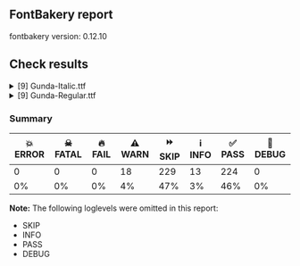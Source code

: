 ## FontBakery report

fontbakery version: 0.12.10





## Check results



<details><summary>[9] Gunda-Italic.ttf</summary>
<div>
<details>
    <summary>⚠️ <b>WARN</b> Check if each glyph has the recommended amount of contours. <a href="https://fontbakery.readthedocs.io/en/stable/fontbakery/checks/universal.html#"></a></summary>
    <div>







* ⚠️ **WARN** <p>This check inspects the glyph outlines and detects the total number of contours in each of them. The expected values are infered from the typical ammounts of contours observed in a large collection of reference font families. The divergences listed below may simply indicate a significantly different design on some of your glyphs. On the other hand, some of these may flag actual bugs in the font such as glyphs mapped to an incorrect codepoint. Please consider reviewing the design and codepoint assignment of these to make sure they are correct.</p>
<p>The following glyphs do not have the recommended number of contours:</p>
<pre><code>- Glyph name: aogonek	Contours detected: 3	Expected: 2

- Glyph name: dcroat	Contours detected: 3	Expected: 2

- Glyph name: eogonek	Contours detected: 3	Expected: 2

- Glyph name: hbar	Contours detected: 2	Expected: 1

- Glyph name: Uogonek	Contours detected: 2	Expected: 1

- Glyph name: uogonek	Contours detected: 2	Expected: 1

- Glyph name: uni25CC	Contours detected: 18	Expected: 16 or 12

- Glyph name: Uogonek	Contours detected: 2	Expected: 1

- Glyph name: aogonek	Contours detected: 3	Expected: 2

- Glyph name: dcroat	Contours detected: 3	Expected: 2

- Glyph name: eogonek	Contours detected: 3	Expected: 2

- Glyph name: fi	Contours detected: 2	Expected: 3

- Glyph name: fl	Contours detected: 1	Expected: 2

- Glyph name: hbar	Contours detected: 2	Expected: 1

- Glyph name: uni25CC	Contours detected: 18	Expected: 16 or 12

- Glyph name: uogonek	Contours detected: 2	Expected: 1
</code></pre>
 [code: contour-count]



</div>
</details>

<details>
    <summary>⚠️ <b>WARN</b> Check font contains no unreachable glyphs <a href="https://fontbakery.readthedocs.io/en/stable/fontbakery/checks/universal.glyphset.html#"></a></summary>
    <div>







* ⚠️ **WARN** <p>The following glyphs could not be reached by codepoint or substitution rules:</p>
<pre><code>- asterisk.002
</code></pre>
 [code: unreachable-glyphs]



</div>
</details>

<details>
    <summary>⚠️ <b>WARN</b> Validate size, and resolution of article images, and ensure article page has minimum length and includes visual assets. <a href="https://fontbakery.readthedocs.io/en/stable/fontbakery/checks/googlefonts.article.html#"></a></summary>
    <div>







* ⚠️ **WARN** <p>Family metadata at fonts/ttf does not have an article.</p>
 [code: lacks-article]



</div>
</details>

<details>
    <summary>⚠️ <b>WARN</b> Check for codepoints not covered by METADATA subsets. <a href="https://fontbakery.readthedocs.io/en/stable/fontbakery/checks/googlefonts.subsets.html#"></a></summary>
    <div>







* ⚠️ **WARN** <p>The following codepoints supported by the font are not covered by
any subsets defined in the font's metadata file, and will never
be served. You can solve this by either manually adding additional
subset declarations to METADATA.pb, or by editing the glyphset
definitions.</p>
<ul>
<li>U+02D8 BREVE: try adding one of: canadian-aboriginal, yi</li>
<li>U+02D9 DOT ABOVE: try adding one of: canadian-aboriginal, yi</li>
<li>U+02DB OGONEK: try adding one of: canadian-aboriginal, yi</li>
<li>U+0302 COMBINING CIRCUMFLEX ACCENT: try adding one of: coptic, cherokee, math, tifinagh</li>
<li>U+0306 COMBINING BREVE: try adding one of: old-permic, tifinagh</li>
<li>U+0307 COMBINING DOT ABOVE: try adding one of: todhri, duployan, hebrew, math, old-permic, tai-le, tifinagh, malayalam, coptic, canadian-aboriginal, syriac</li>
<li>U+030A COMBINING RING ABOVE: try adding one of: duployan, syriac</li>
<li>U+030B COMBINING DOUBLE ACUTE ACCENT: try adding one of: osage, cherokee</li>
<li>U+030C COMBINING CARON: try adding one of: tai-le, cherokee</li>
<li>U+0312 COMBINING TURNED COMMA ABOVE: try adding math</li>
<li>U+0326 COMBINING COMMA BELOW: try adding math</li>
<li>U+0327 COMBINING CEDILLA: try adding math</li>
<li>U+0328 COMBINING OGONEK: not included in any glyphset definition</li>
<li>U+0331 COMBINING MACRON BELOW: try adding one of: cherokee, tifinagh, caucasian-albanian, sunuwar, gothic, thai, syriac</li>
<li>U+0335 COMBINING SHORT STROKE OVERLAY: not included in any glyphset definition</li>
<li>U+03BC GREEK SMALL LETTER MU: try adding one of: math, greek</li>
<li>U+2000 EN QUAD: try adding symbols2</li>
<li>U+2001 EM QUAD: try adding symbols2</li>
<li>U+2003 EM SPACE: try adding nushu</li>
<li>U+2004 THREE-PER-EM SPACE: try adding symbols2</li>
<li>U+2005 FOUR-PER-EM SPACE: try adding symbols2</li>
<li>U+2006 SIX-PER-EM SPACE: try adding symbols2</li>
<li>U+2007 FIGURE SPACE: try adding symbols2</li>
<li>U+2008 PUNCTUATION SPACE: try adding symbols2</li>
<li>U+200A HAIR SPACE: try adding symbols2</li>
<li>U+202F NARROW NO-BREAK SPACE: try adding one of: phags-pa, mongolian, yi</li>
<li>U+2030 PER MILLE SIGN: try adding adlam</li>
<li>U+205F MEDIUM MATHEMATICAL SPACE: try adding math</li>
<li>U+2248 ALMOST EQUAL TO: try adding math</li>
<li>U+2260 NOT EQUAL TO: try adding math</li>
<li>U+2264 LESS-THAN OR EQUAL TO: try adding math</li>
<li>U+2265 GREATER-THAN OR EQUAL TO: try adding math</li>
<li>U+25CC DOTTED CIRCLE: try adding one of: elbasan, takri, marchen, lepcha, dogra, khojki, syriac, duployan, khmer, tai-tham, kaithi, telugu, limbu, devanagari, siddham, syloti-nagri, hanunoo, nko, kayah-li, manichaean, chakma, coptic, buhid, batak, osage, kharoshthi, zanabazar-square, tai-le, malayalam, tagbanwa, newa, thai, music, warang-citi, myanmar, sinhala, balinese, symbols, adlam, miao, bhaiksuki, gunjala-gondi, sharada, ahom, hebrew, brahmi, bengali, soyombo, sogdian, rejang, tagalog, gujarati, javanese, psalter-pahlavi, meetei-mayek, pahawh-hmong, wancho, grantha, kannada, phags-pa, sundanese, masaram-gondi, tibetan, canadian-aboriginal, mandaic, tirhuta, old-permic, bassa-vah, tamil, caucasian-albanian, buginese, saurashtra, hanifi-rohingya, mahajani, lao, armenian, cham, new-tai-lue, gurmukhi, math, oriya, thaana, tai-viet, khudawadi, tifinagh, modi, mende-kikakui, yi, mongolian</li>
<li>U+3000 IDEOGRAPHIC SPACE: try adding one of: chinese-hongkong, japanese, yi, chinese-traditional, phags-pa, chinese-simplified, nushu</li>
<li>U+FB01 LATIN SMALL LIGATURE FI: not included in any glyphset definition</li>
<li>U+FB02 LATIN SMALL LIGATURE FL: not included in any glyphset definition</li>
</ul>
<p>Or you can add the above codepoints to one of the subsets supported by the font: <code>latin</code>, <code>latin-ext</code></p>
 [code: unreachable-subsetting]



</div>
</details>

<details>
    <summary>⚠️ <b>WARN</b> Ensure soft_dotted characters lose their dot when combined with marks that replace the dot. <a href="https://fontbakery.readthedocs.io/en/stable/fontbakery/checks/shaping.html#"></a></summary>
    <div>







* ⚠️ **WARN** <p>The dot of soft dotted characters used in orthographies <em>must</em> disappear in the following strings: i̊ i̋ į̀ į́ į̂ į̃ į̄ į̌</p>
<p>The dot of soft dotted characters <em>should</em> disappear in other cases, for example: ĩ ĭ i̇ ǐ i̒ ĩ̦ ĭ̦ i̦̇ i̦̊ i̦̋ ǐ̦ i̦̒ ĩ̧ ĭ̧ i̧̇ i̧̊ i̧̋ ǐ̧ i̧̒ ĩ̱</p>
<p>Your font fully covers the following languages that require the soft-dotted feature: Lithuanian (Latn, 2,357,094 speakers), Dutch (Latn, 31,709,104 speakers).</p>
<p>Your font does <em>not</em> cover the following languages that require the soft-dotted feature: Ukrainian (Cyrl, 29,273,587 speakers), Zapotec (Latn, 490,000 speakers), Kpelle, Guinea (Latn, 622,000 speakers), Ekpeye (Latn, 226,000 speakers), Bafut (Latn, 158,146 speakers), Koonzime (Latn, 40,000 speakers), Yala (Latn, 200,000 speakers), Ejagham (Latn, 120,000 speakers), Cicipu (Latn, 44,000 speakers), Kom (Latn, 360,685 speakers), Makaa (Latn, 221,000 speakers), Heiltsuk (Latn, 300 speakers), Fur (Latn, 1,230,163 speakers), Southern Kisi (Latn, 360,000 speakers), Nateni (Latn, 100,000 speakers), Gulay (Latn, 250,478 speakers), Ma’di (Latn, 584,000 speakers), Ngbaka (Latn, 1,020,000 speakers), Mfumte (Latn, 79,000 speakers), Dan (Latn, 1,099,244 speakers), Lugbara (Latn, 2,200,000 speakers), Mundani (Latn, 34,000 speakers), Bete-Bendi (Latn, 100,000 speakers), Aghem (Latn, 38,843 speakers), Teke-Ebo (Latn, 260,000 speakers), Ebira (Latn, 2,200,000 speakers), South Central Banda (Latn, 244,000 speakers), Dii (Latn, 71,000 speakers), Belarusian (Cyrl, 10,064,517 speakers), Sar (Latn, 500,000 speakers), Navajo (Latn, 166,319 speakers), Avokaya (Latn, 100,000 speakers), Han (Latn, 6 speakers), Mango (Latn, 77,000 speakers), Basaa (Latn, 332,940 speakers), Vute (Latn, 21,000 speakers), Nzakara (Latn, 50,000 speakers), Ijo, Southeast (Latn, 2,471,000 speakers), Igbo (Latn, 27,823,640 speakers), Kaska (Latn, 125 speakers).</p>
 [code: soft-dotted]



</div>
</details>

<details>
    <summary>⚠️ <b>WARN</b> Do outlines contain any jaggy segments? <a href="https://fontbakery.readthedocs.io/en/stable/fontbakery/checks/outline.html#"></a></summary>
    <div>







* ⚠️ **WARN** <p>The following glyphs have jaggy segments:</p>
<pre><code>* p (U+0070): B&lt;&lt;134.5,307.5&gt;-&lt;137.0,320.0&gt;-&lt;133.0,300.0&gt;&gt;/L&lt;&lt;133.0,300.0&gt;--&lt;153.0,477.0&gt;&gt; = 4.8631770949156286
</code></pre>
 [code: found-jaggy-segments]



</div>
</details>

<details>
    <summary>⚠️ <b>WARN</b> Is there kerning info for non-ligated sequences? <a href="https://fontbakery.readthedocs.io/en/stable/fontbakery/checks/googlefonts.gpos.html#"></a></summary>
    <div>







* ⚠️ **WARN** <p>GPOS table lacks kerning info for the following non-ligated sequences:</p>
<pre><code>- f + f

- f + i

- f + j

- f + l
</code></pre>
 [code: lacks-kern-info]



</div>
</details>

<details>
    <summary>⚠️ <b>WARN</b> Are there caret positions declared for every ligature? <a href="https://fontbakery.readthedocs.io/en/stable/fontbakery/checks/googlefonts.gdef.html#"></a></summary>
    <div>







* ⚠️ **WARN** <p>This font lacks caret position values for ligature glyphs on its GDEF table.</p>
 [code: lacks-caret-pos]



</div>
</details>

<details>
    <summary>⚠️ <b>WARN</b> Ensure fonts have ScriptLangTags declared on the 'meta' table. <a href="https://fontbakery.readthedocs.io/en/stable/fontbakery/checks/googlefonts.meta.html#"></a></summary>
    <div>







* ⚠️ **WARN** <p>This font file does not have a 'meta' table.</p>
 [code: lacks-meta-table]



</div>
</details>
</div>
</details>

<details><summary>[9] Gunda-Regular.ttf</summary>
<div>
<details>
    <summary>⚠️ <b>WARN</b> Check if each glyph has the recommended amount of contours. <a href="https://fontbakery.readthedocs.io/en/stable/fontbakery/checks/universal.html#"></a></summary>
    <div>







* ⚠️ **WARN** <p>This check inspects the glyph outlines and detects the total number of contours in each of them. The expected values are infered from the typical ammounts of contours observed in a large collection of reference font families. The divergences listed below may simply indicate a significantly different design on some of your glyphs. On the other hand, some of these may flag actual bugs in the font such as glyphs mapped to an incorrect codepoint. Please consider reviewing the design and codepoint assignment of these to make sure they are correct.</p>
<p>The following glyphs do not have the recommended number of contours:</p>
<pre><code>- Glyph name: aogonek	Contours detected: 3	Expected: 2

- Glyph name: dcroat	Contours detected: 3	Expected: 2

- Glyph name: eogonek	Contours detected: 3	Expected: 2

- Glyph name: hbar	Contours detected: 2	Expected: 1

- Glyph name: Uogonek	Contours detected: 2	Expected: 1

- Glyph name: uogonek	Contours detected: 2	Expected: 1

- Glyph name: uni25CC	Contours detected: 18	Expected: 16 or 12

- Glyph name: Uogonek	Contours detected: 2	Expected: 1

- Glyph name: aogonek	Contours detected: 3	Expected: 2

- Glyph name: dcroat	Contours detected: 3	Expected: 2

- Glyph name: eogonek	Contours detected: 3	Expected: 2

- Glyph name: fi	Contours detected: 2	Expected: 3

- Glyph name: fl	Contours detected: 1	Expected: 2

- Glyph name: hbar	Contours detected: 2	Expected: 1

- Glyph name: uni25CC	Contours detected: 18	Expected: 16 or 12

- Glyph name: uogonek	Contours detected: 2	Expected: 1
</code></pre>
 [code: contour-count]



</div>
</details>

<details>
    <summary>⚠️ <b>WARN</b> Validate size, and resolution of article images, and ensure article page has minimum length and includes visual assets. <a href="https://fontbakery.readthedocs.io/en/stable/fontbakery/checks/googlefonts.article.html#"></a></summary>
    <div>







* ⚠️ **WARN** <p>Family metadata at fonts/ttf does not have an article.</p>
 [code: lacks-article]



</div>
</details>

<details>
    <summary>⚠️ <b>WARN</b> Check for codepoints not covered by METADATA subsets. <a href="https://fontbakery.readthedocs.io/en/stable/fontbakery/checks/googlefonts.subsets.html#"></a></summary>
    <div>







* ⚠️ **WARN** <p>The following codepoints supported by the font are not covered by
any subsets defined in the font's metadata file, and will never
be served. You can solve this by either manually adding additional
subset declarations to METADATA.pb, or by editing the glyphset
definitions.</p>
<ul>
<li>U+02D8 BREVE: try adding one of: canadian-aboriginal, yi</li>
<li>U+02D9 DOT ABOVE: try adding one of: canadian-aboriginal, yi</li>
<li>U+02DB OGONEK: try adding one of: canadian-aboriginal, yi</li>
<li>U+0302 COMBINING CIRCUMFLEX ACCENT: try adding one of: coptic, cherokee, math, tifinagh</li>
<li>U+0306 COMBINING BREVE: try adding one of: old-permic, tifinagh</li>
<li>U+0307 COMBINING DOT ABOVE: try adding one of: todhri, duployan, hebrew, math, old-permic, tai-le, tifinagh, malayalam, coptic, canadian-aboriginal, syriac</li>
<li>U+030A COMBINING RING ABOVE: try adding one of: duployan, syriac</li>
<li>U+030B COMBINING DOUBLE ACUTE ACCENT: try adding one of: osage, cherokee</li>
<li>U+030C COMBINING CARON: try adding one of: tai-le, cherokee</li>
<li>U+0312 COMBINING TURNED COMMA ABOVE: try adding math</li>
<li>U+0326 COMBINING COMMA BELOW: try adding math</li>
<li>U+0327 COMBINING CEDILLA: try adding math</li>
<li>U+0328 COMBINING OGONEK: not included in any glyphset definition</li>
<li>U+0331 COMBINING MACRON BELOW: try adding one of: cherokee, tifinagh, caucasian-albanian, sunuwar, gothic, thai, syriac</li>
<li>U+0335 COMBINING SHORT STROKE OVERLAY: not included in any glyphset definition</li>
<li>U+03BC GREEK SMALL LETTER MU: try adding one of: math, greek</li>
<li>U+2000 EN QUAD: try adding symbols2</li>
<li>U+2001 EM QUAD: try adding symbols2</li>
<li>U+2003 EM SPACE: try adding nushu</li>
<li>U+2004 THREE-PER-EM SPACE: try adding symbols2</li>
<li>U+2005 FOUR-PER-EM SPACE: try adding symbols2</li>
<li>U+2006 SIX-PER-EM SPACE: try adding symbols2</li>
<li>U+2007 FIGURE SPACE: try adding symbols2</li>
<li>U+2008 PUNCTUATION SPACE: try adding symbols2</li>
<li>U+200A HAIR SPACE: try adding symbols2</li>
<li>U+202F NARROW NO-BREAK SPACE: try adding one of: phags-pa, mongolian, yi</li>
<li>U+2030 PER MILLE SIGN: try adding adlam</li>
<li>U+205F MEDIUM MATHEMATICAL SPACE: try adding math</li>
<li>U+2248 ALMOST EQUAL TO: try adding math</li>
<li>U+2260 NOT EQUAL TO: try adding math</li>
<li>U+2264 LESS-THAN OR EQUAL TO: try adding math</li>
<li>U+2265 GREATER-THAN OR EQUAL TO: try adding math</li>
<li>U+25CC DOTTED CIRCLE: try adding one of: elbasan, takri, marchen, lepcha, dogra, khojki, syriac, duployan, khmer, tai-tham, kaithi, telugu, limbu, devanagari, siddham, syloti-nagri, hanunoo, nko, kayah-li, manichaean, chakma, coptic, buhid, batak, osage, kharoshthi, zanabazar-square, tai-le, malayalam, tagbanwa, newa, thai, music, warang-citi, myanmar, sinhala, balinese, symbols, adlam, miao, bhaiksuki, gunjala-gondi, sharada, ahom, hebrew, brahmi, bengali, soyombo, sogdian, rejang, tagalog, gujarati, javanese, psalter-pahlavi, meetei-mayek, pahawh-hmong, wancho, grantha, kannada, phags-pa, sundanese, masaram-gondi, tibetan, canadian-aboriginal, mandaic, tirhuta, old-permic, bassa-vah, tamil, caucasian-albanian, buginese, saurashtra, hanifi-rohingya, mahajani, lao, armenian, cham, new-tai-lue, gurmukhi, math, oriya, thaana, tai-viet, khudawadi, tifinagh, modi, mende-kikakui, yi, mongolian</li>
<li>U+3000 IDEOGRAPHIC SPACE: try adding one of: chinese-hongkong, japanese, yi, chinese-traditional, phags-pa, chinese-simplified, nushu</li>
<li>U+FB01 LATIN SMALL LIGATURE FI: not included in any glyphset definition</li>
<li>U+FB02 LATIN SMALL LIGATURE FL: not included in any glyphset definition</li>
</ul>
<p>Or you can add the above codepoints to one of the subsets supported by the font: <code>latin</code>, <code>latin-ext</code></p>
 [code: unreachable-subsetting]



</div>
</details>

<details>
    <summary>⚠️ <b>WARN</b> Ensure soft_dotted characters lose their dot when combined with marks that replace the dot. <a href="https://fontbakery.readthedocs.io/en/stable/fontbakery/checks/shaping.html#"></a></summary>
    <div>







* ⚠️ **WARN** <p>The dot of soft dotted characters used in orthographies <em>must</em> disappear in the following strings: i̊ i̋ į̀ į́ į̂ į̃ į̄ į̌</p>
<p>The dot of soft dotted characters <em>should</em> disappear in other cases, for example: ĩ ĭ i̇ ǐ i̒ ĩ̦ ĭ̦ i̦̇ i̦̊ i̦̋ ǐ̦ i̦̒ ĩ̧ ĭ̧ i̧̇ i̧̊ i̧̋ ǐ̧ i̧̒ ĩ̱</p>
<p>Your font fully covers the following languages that require the soft-dotted feature: Lithuanian (Latn, 2,357,094 speakers), Dutch (Latn, 31,709,104 speakers).</p>
<p>Your font does <em>not</em> cover the following languages that require the soft-dotted feature: Ukrainian (Cyrl, 29,273,587 speakers), Zapotec (Latn, 490,000 speakers), Kpelle, Guinea (Latn, 622,000 speakers), Ekpeye (Latn, 226,000 speakers), Bafut (Latn, 158,146 speakers), Koonzime (Latn, 40,000 speakers), Yala (Latn, 200,000 speakers), Ejagham (Latn, 120,000 speakers), Cicipu (Latn, 44,000 speakers), Kom (Latn, 360,685 speakers), Makaa (Latn, 221,000 speakers), Heiltsuk (Latn, 300 speakers), Fur (Latn, 1,230,163 speakers), Southern Kisi (Latn, 360,000 speakers), Nateni (Latn, 100,000 speakers), Gulay (Latn, 250,478 speakers), Ma’di (Latn, 584,000 speakers), Ngbaka (Latn, 1,020,000 speakers), Mfumte (Latn, 79,000 speakers), Dan (Latn, 1,099,244 speakers), Lugbara (Latn, 2,200,000 speakers), Mundani (Latn, 34,000 speakers), Bete-Bendi (Latn, 100,000 speakers), Aghem (Latn, 38,843 speakers), Teke-Ebo (Latn, 260,000 speakers), Ebira (Latn, 2,200,000 speakers), South Central Banda (Latn, 244,000 speakers), Dii (Latn, 71,000 speakers), Belarusian (Cyrl, 10,064,517 speakers), Sar (Latn, 500,000 speakers), Navajo (Latn, 166,319 speakers), Avokaya (Latn, 100,000 speakers), Han (Latn, 6 speakers), Mango (Latn, 77,000 speakers), Basaa (Latn, 332,940 speakers), Vute (Latn, 21,000 speakers), Nzakara (Latn, 50,000 speakers), Ijo, Southeast (Latn, 2,471,000 speakers), Igbo (Latn, 27,823,640 speakers), Kaska (Latn, 125 speakers).</p>
 [code: soft-dotted]



</div>
</details>

<details>
    <summary>⚠️ <b>WARN</b> Do any segments have colinear vectors? <a href="https://fontbakery.readthedocs.io/en/stable/fontbakery/checks/outline.html#"></a></summary>
    <div>







* ⚠️ **WARN** <p>The following glyphs have colinear vectors:</p>
<pre><code>* p (U+0070): L&lt;&lt;70.0,-181.0&gt;--&lt;70.0,300.0&gt;&gt; -&gt; L&lt;&lt;70.0,300.0&gt;--&lt;61.0,476.0&gt;&gt;
</code></pre>
 [code: found-colinear-vectors]



</div>
</details>

<details>
    <summary>⚠️ <b>WARN</b> Do outlines contain any semi-vertical or semi-horizontal lines? <a href="https://fontbakery.readthedocs.io/en/stable/fontbakery/checks/outline.html#"></a></summary>
    <div>







* ⚠️ **WARN** <p>The following glyphs have semi-vertical/semi-horizontal lines:</p>
<pre><code>* AE (U+00C6): L&lt;&lt;317.0,666.0&gt;--&lt;695.0,667.0&gt;&gt;

* G (U+0047): L&lt;&lt;445.0,86.0&gt;--&lt;444.0,345.0&gt;&gt;

* Gbreve (U+011E): L&lt;&lt;445.0,86.0&gt;--&lt;444.0,345.0&gt;&gt;

* Gdotaccent (U+0120): L&lt;&lt;445.0,86.0&gt;--&lt;444.0,345.0&gt;&gt;

* uni0122 (U+0122): L&lt;&lt;445.0,86.0&gt;--&lt;444.0,345.0&gt;&gt;
</code></pre>
 [code: found-semi-vertical]



</div>
</details>

<details>
    <summary>⚠️ <b>WARN</b> Is there kerning info for non-ligated sequences? <a href="https://fontbakery.readthedocs.io/en/stable/fontbakery/checks/googlefonts.gpos.html#"></a></summary>
    <div>







* ⚠️ **WARN** <p>GPOS table lacks kerning info for the following non-ligated sequences:</p>
<pre><code>- f + f

- f + i

- f + j

- f + l
</code></pre>
 [code: lacks-kern-info]



</div>
</details>

<details>
    <summary>⚠️ <b>WARN</b> Are there caret positions declared for every ligature? <a href="https://fontbakery.readthedocs.io/en/stable/fontbakery/checks/googlefonts.gdef.html#"></a></summary>
    <div>







* ⚠️ **WARN** <p>This font lacks caret position values for ligature glyphs on its GDEF table.</p>
 [code: lacks-caret-pos]



</div>
</details>

<details>
    <summary>⚠️ <b>WARN</b> Ensure fonts have ScriptLangTags declared on the 'meta' table. <a href="https://fontbakery.readthedocs.io/en/stable/fontbakery/checks/googlefonts.meta.html#"></a></summary>
    <div>







* ⚠️ **WARN** <p>This font file does not have a 'meta' table.</p>
 [code: lacks-meta-table]



</div>
</details>
</div>
</details>




### Summary

| 💥 ERROR | ☠ FATAL | 🔥 FAIL | ⚠️ WARN | ⏩ SKIP | ℹ️ INFO | ✅ PASS | 🔎 DEBUG | 
| ---|---|---|---|---|---|---|---|
| 0 | 0 | 0 | 18 | 229 | 13 | 224 | 0 | 
| 0% | 0% | 0% | 4% | 47% | 3% | 46% | 0% | 



**Note:** The following loglevels were omitted in this report:


* SKIP
* INFO
* PASS
* DEBUG
